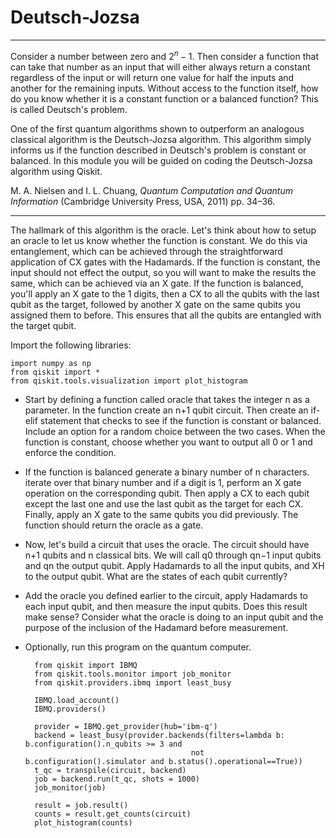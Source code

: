 # Deutsch-Jozsa
*************

Consider a number between zero and $2^{n}-1$.  Then consider a function that can take that number as an input that will either always return a constant regardless of the input or will return one value for half the inputs and another for the remaining inputs.  Without access to the function itself, how do you know whether it is a constant function or a balanced function?  This is called Deutsch's problem.

One of the first quantum algorithms shown to outperform an analogous classical algorithm is the Deutsch-Jozsa algorithm.  This algorithm simply informs us if the function described in Deutsch's problem is constant or balanced.  In this module you will be guided on coding the Deutsch-Jozsa algorithm using Qiskit.

M. A. Nielsen and I. L. Chuang, *Quantum Computation and Quantum Information* (Cambridge University Press, USA, 2011) pp. 34–36.

---

The hallmark of this algorithm is the oracle. Let's think about how to setup an oracle to let us know whether the function is constant. We do this via entanglement, which can be achieved through the straightforward application of CX gates with the Hadamards. If the function is constant, the input should not effect the output, so you will want to make the results the same, which can be achieved via an X gate. If the function is balanced, you'll apply an X gate to the 1 digits, then a CX to all the qubits with the last qubit as the target, followed by another X gate on the same qubits you assigned them to before. This ensures that all the qubits are entangled with the target qubit.

Import the following libraries:

	import numpy as np
	from qiskit import *
	from qiskit.tools.visualization import plot_histogram

- Start by defining a function called oracle that takes the integer n as a parameter. In the function create an n+1 qubit circuit. Then create an if-elif statement that checks to see if the function is constant or balanced. Include an option for a random choice between the two cases. When the function is constant, choose whether you want to output all 0 or 1 and enforce the condition.

- If the function is balanced generate a binary number of n characters. iterate over that binary number and if a digit is 1, perform an X gate operation on the corresponding qubit. Then apply a CX to each qubit except the last one and use the last qubit as the target for each CX. Finally, apply an X gate to the same qubits you did previously.  The function should return the oracle as a gate.

- Now, let's build a circuit that uses the oracle. The circuit should have n+1 qubits and n classical bits. We will call q0 through qn−1 input qubits and qn
the output qubit. Apply Hadamards to all the input qubits, and XH to the output qubit. What are the states of each qubit currently?

- Add the oracle you defined earlier to the circuit, apply Hadamards to each input qubit, and then measure the input qubits.  Does this result make sense? Consider what the oracle is doing to an input qubit and the purpose of the inclusion of the Hadamard before measurement.

- Optionally, run this program on the quantum computer.

		from qiskit import IBMQ
		from qiskit.tools.monitor import job_monitor
		from qiskit.providers.ibmq import least_busy

		IBMQ.load_account()
		IBMQ.providers()

		provider = IBMQ.get_provider(hub='ibm-q')
		backend = least_busy(provider.backends(filters=lambda b: b.configuration().n_qubits >= 3 and
		                                   not b.configuration().simulator and b.status().operational==True))
		t_qc = transpile(circuit, backend)
		job = backend.run(t_qc, shots = 1000)
		job_monitor(job)

		result = job.result()
		counts = result.get_counts(circuit)
		plot_histogram(counts)

